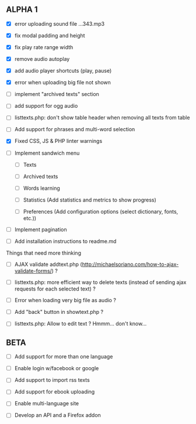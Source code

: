 ## ALPHA 1
- [x] error uploading sound file ...343.mp3

- [x] fix modal padding and height

- [x] fix play rate range width

- [x] remove audio autoplay

- [x] add audio player shortcuts (play, pause)

- [x] error when uploading big file not shown

- [ ] implement "archived texts" section

- [ ] add support for ogg audio

- [ ] listtexts.php: don't show table header when removing all texts from table

- [ ] Add support for phrases and multi-word selection

- [x] Fixed CSS, JS & PHP linter warnings

- [ ] Implement sandwich menu

  - [ ] Texts

  - [ ] Archived texts

  - [ ] Words learning

  - [ ] Statistics (Add statistics and metrics to show progress)

  - [ ] Preferences (Add configuration options (select dictionary, fonts, etc.))

- [ ] Implement pagination

- [ ] Add installation instructions to readme.md

Things that need more thinking

- [ ] AJAX validate addtext.php (http://michaelsoriano.com/how-to-ajax-validate-forms/) ?

- [ ] listtexts.php: more efficient way to delete texts (instead of sending ajax requests for each selected text) ?

- [ ] Error when loading very big file as audio ?

- [ ] Add "back" button in showtext.php ?

- [ ] listtexts.php: Allow to edit text ? Hmmm... don't know...

## BETA

- [ ] Add support for more than one language

- [ ] Enable login w/facebook or google

- [ ] Add support to import rss texts

- [ ] Add support for ebook uploading

- [ ] Enable multi-language site

- [ ] Develop an API and a Firefox addon
